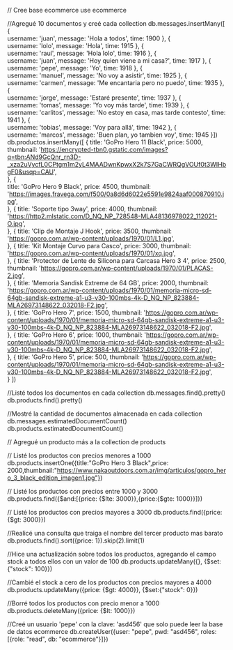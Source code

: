 // Cree base ecommerce
use ecommerce

//Agregué 10 documentos y creé cada collection
db.messages.insertMany([
  {    
    username: 'juan',
    message: 'Hola a todos',
    time: 1900
  },
  {    
    username: 'lolo',
    message: 'Hola',
    time: 1915
  },
  {    
    username: 'raul',
    message: 'Hola lolo',
    time: 1916
  },
  {    
    username: 'juan',
    message: 'Hoy quien viene a mi casa?',
    time: 1917
  },
  {    
    username: 'pepe',
    message: 'Yo',
    time: 1918
  },
  {    
    username: 'manuel',
    message: 'No voy a asistir',
    time: 1925
  },
  {    
    username: 'carmen',
    message: 'Me encantaria pero no puedo',
    time: 1935
  },
  {    
    username: 'jorge',
    message: 'Estaré presente',
    time: 1937
  },
  {    
    username: 'tomas',
    message: 'Yo voy más tarde',
    time: 1939
  },
  {    
    username: 'carlitos',
    message: 'No estoy en casa, mas tarde contesto',
    time: 1941
  },
  {    
    username: 'tobias',
    message: 'Voy para allá',
    time: 1942
  },
  {    
    username: 'marcos',
    message: 'Buen plan, yo tambien voy',
    time: 1945
  }])
db.productos.insertMany([
  {
    title: 'GoPro Hero 11 Black',
    price: 5000,
    thumbnail: 'https://encrypted-tbn0.gstatic.com/images?q=tbn:ANd9GcQnr_rn3D-_xza2uVycfL0CPtgm1m2yL4MAADwnKpwxX2k7S7GaCWRQgVOUf0t3WIHbgF0&usqp=CAU',    
  },
  {   
    title: 'GoPro Hero 9 Black',
    price: 4500,
    thumbnail: 'https://images.fravega.com/f500/0a8d6d6022e5591e9824aaf000870910.jpg',    
  },
  {
    title: 'Soporte tipo 3way',
    price: 4000,
    thumbnail: 'https://http2.mlstatic.com/D_NQ_NP_728548-MLA48136978022_112021-O.jpg',    
  },
  {
    title: 'Clip de Montaje J Hook',
    price: 3500,
    thumbnail: 'https://gopro.com.ar/wp-content/uploads/1970/01/L1.jpg',    
  },
  {
    title: 'Kit Montaje Curvo para Casco',
    price: 3000,
    thumbnail: 'https://gopro.com.ar/wp-content/uploads/1970/01/xq.jpg',    
  },
  {
    title: 'Protector de Lente de Silicona para Carcasa Hero 3 4',
    price: 2500,
    thumbnail: 'https://gopro.com.ar/wp-content/uploads/1970/01/PLACAS-2.jpg',    
  },
  {
    title: 'Memoria Sandisk Extreme de 64 GB',
    price: 2000,
    thumbnail: 'https://gopro.com.ar/wp-content/uploads/1970/01/memoria-micro-sd-64gb-sandisk-extreme-a1-u3-v30-100mbs-4k-D_NQ_NP_823884-MLA26973148622_032018-F2.jpg',    
  },
  {
    title: 'GoPro Hero 7',
    price: 1500,
    thumbnail: 'https://gopro.com.ar/wp-content/uploads/1970/01/memoria-micro-sd-64gb-sandisk-extreme-a1-u3-v30-100mbs-4k-D_NQ_NP_823884-MLA26973148622_032018-F2.jpg',    
  },
  {
    title: 'GoPro Hero 6',
    price: 1000,
    thumbnail: 'https://gopro.com.ar/wp-content/uploads/1970/01/memoria-micro-sd-64gb-sandisk-extreme-a1-u3-v30-100mbs-4k-D_NQ_NP_823884-MLA26973148622_032018-F2.jpg',    
  },
  {
    title: 'GoPro Hero 5',
    price: 500,
    thumbnail: 'https://gopro.com.ar/wp-content/uploads/1970/01/memoria-micro-sd-64gb-sandisk-extreme-a1-u3-v30-100mbs-4k-D_NQ_NP_823884-MLA26973148622_032018-F2.jpg',    
  }
])

//Listé todos los documentos en cada collection
db.messages.find().pretty()
db.products.find().pretty()

//Mostré la cantidad de documentos almacenada en cada collection
db.messages.estimatedDocumentCount()
db.products.estimatedDocumentCount()

// Agregué un producto más a la collection de products

// Listé los productos con precios menores a 1000
db.products.insertOne({title:"GoPro Hero 3 Black",price: 2000,thumbnail:"https://www.nakaoutdoors.com.ar/img/articulos/gopro_hero_3_black_edition_imagen1.jpg"})

// Listé los productos con precios entre 1000 y 3000
db.products.find({$and:[{price: {$lte: 3000}},{price:{$gte: 1000}}]})

// Listé los productos con precios mayores a 3000
db.products.find({price: {$gt: 3000}})

//Realicé una consulta que traiga el nombre del tercer producto mas barato
db.products.find().sort({price: 1}).skip(2).limit(1)

//Hice una actualización sobre todos los productos, agregando el campo stock a todos ellos con un valor de 100
db.products.updateMany({}, {$set:{"stock": 100}})

//Cambié el stock a cero de los productos con precios mayores a 4000
db.products.updateMany({price: {$gt: 4000}}, {$set:{"stock": 0}})

//Borré todos los productos con precio menor a 1000
db.products.deleteMany({price: {$lt: 1000}})

//Creé un usuario 'pepe' con la clave: 'asd456' que solo puede leer la base de datos ecommerce
db.createUser({user: "pepe", pwd: "asd456", roles: [{role: "read", db: "ecommerce"}]})